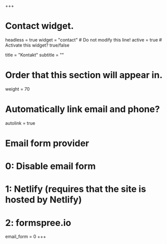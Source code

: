 +++
# Contact widget.
headless = true 
widget = "contact"  # Do not modify this line!
active = true  # Activate this widget? true/false

title = "Kontakt"
subtitle = ""

# Order that this section will appear in.
weight = 70

# Automatically link email and phone?
autolink = true

# Email form provider
#   0: Disable email form
#   1: Netlify (requires that the site is hosted by Netlify)
#   2: formspree.io
email_form = 0
+++

